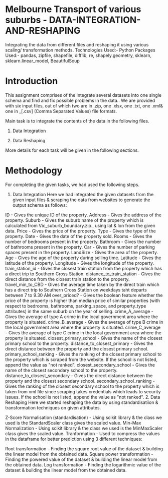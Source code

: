 # Melbourne Transport of various suburbs - DATA-INTEGRATION-AND-RESHAPING
Integrating the data from different files and reshaping it using various scaling/ transformation methods.  Technologies Used:- Python  Packages Used:- pandas, zipfile, shapefile, difflib, re, shapely.geometry, sklearn, sklearn.linear_model, BeautifulSoup
# Introduction
This assignment comprises of the integrate several datasets into one single schema and find and fix possible problems in the data.. We are provided with six input files, out of which two are in .zip, one .xlsx, one .txt, one .xml& one in _[.csv] (Comma Separated Values) file formats.

Main task is to integrate the contents of the data in the following files.

1. Data Integration

2. Data Reshaping

More details for each task will be given in the following sections.

# Methodology
For completing the given tasks, we had used the following steps.

1. Data Integration Here we had integrated the given datasets from the given input files & scraping the data from websites to generate the output schema as follows:

ID - Gives the unique ID of the property.
Address - Gives the address of the property.
Suburb - Gives the suburb name of the property which is calculated from Vic_suburb_boundary.zip., using lat & lon from the given data.
Price - Gives the price of the property.
Type - Gives the type of the property.
Date - Gives the date of the property sold.
Rooms - Gives the number of bedrooms present in the property.
Bathroom - Gives the number of bathrooms present in the property.
Car - Gives the number of parking spaces present in the property.
LandSize - Gives the area of the property.
Age - Gives the age of the property during selling time.
Latitude - Gives the latitude of the property.
Longitude - Gives the longitude of the property.
train_station_id - Gives the closest train station from the property which has a direct trip to Southern Cross Station.
distance_to_train_station - Gives the direct distance from the closest train station to the property.
travel_min_to_CBD - Gives the average time taken by the direct train which has a direct trip to Southern Cross Station on weekdays taht departs between 7 to 9.30 AM
over_priced? - Gives the boolean feature whether the price of the property is higher than median price of similar properties (with respect to bedrooms, bathrooms, parking_space, and property_type attributes) in the same suburb on the year of selling.
crime_A_average - Gives the average of type A crime in the local government area where the property is situated.
crime_B_average - Gives the average of type B crime in the local government area where the property is situated.
crime_C_average - Gives the average of type C crime in the local government area where the property is situated.
closest_primary_school - Gives the name of the closest primary school to the property.
distance_to_closest_primary - Gives the direct distance between the property and the closest primary school.
primary_school_ranking - Gives the ranking of the closest primary school to the property which is scraped from the website. If the school is not listed, append the value as "not ranked".
closest_secondary_school - Gives the name of the closest secondary school to the property.
distance_to_closest_secondary - Gives the direct distance between the property and the closest secondary school.
secondary_school_ranking - Gives the ranking of the closest secondary school to the property which is taken from xml file since scraping takes credentials which leads to security issues. If the school is not listed, append the value as "not ranked".
2. Data Reshaping Here we started reshaping the data by using standardisatiion & transformation techniques on given attributes.

Z-Score Normalisation (standardisation) - Using scikit library & the class we used is the StandardScaler class gives the scaled value.
Min-Max Normalization - Using scikit library & the class we used is the MinMaxScaler class gives the scaled value.
Tranformation - Used to compress the values in the dataframe for better prediction using 3 different techniques:

Root transformation - Finding the square root value of the dataset & building the linear model from the obtained data.
Square power transformation - Finding the powered value of the dataset & building the linear model from the obtained data.
Log transformation - Finding the logarithmic value of the dataset & building the linear model from the obtained data.
